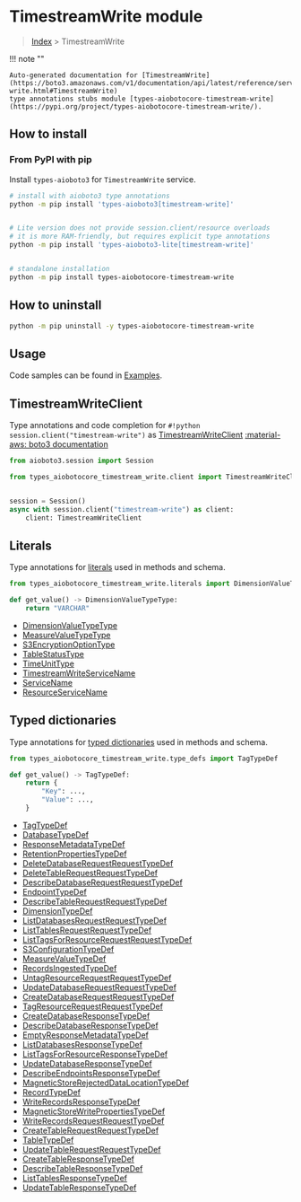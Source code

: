 # TimestreamWrite module

> [Index](../README.md) > TimestreamWrite


!!! note ""

    Auto-generated documentation for [TimestreamWrite](https://boto3.amazonaws.com/v1/documentation/api/latest/reference/services/timestream-write.html#TimestreamWrite)
    type annotations stubs module [types-aiobotocore-timestream-write](https://pypi.org/project/types-aiobotocore-timestream-write/).

## How to install



### From PyPI with pip

Install `types-aioboto3` for `TimestreamWrite` service.

```bash
# install with aioboto3 type annotations
python -m pip install 'types-aioboto3[timestream-write]'


# Lite version does not provide session.client/resource overloads
# it is more RAM-friendly, but requires explicit type annotations
python -m pip install 'types-aioboto3-lite[timestream-write]'


# standalone installation
python -m pip install types-aiobotocore-timestream-write
```



## How to uninstall

```bash
python -m pip uninstall -y types-aiobotocore-timestream-write
```

## Usage

Code samples can be found in [Examples](./usage.md).

## TimestreamWriteClient

Type annotations and code completion for  `#!python session.client("timestream-write")` as [TimestreamWriteClient](./client.md)
[:material-aws: boto3 documentation](https://boto3.amazonaws.com/v1/documentation/api/latest/reference/services/timestream-write.html#TimestreamWrite.Client)

```python title="Usage example"
from aioboto3.session import Session

from types_aiobotocore_timestream_write.client import TimestreamWriteClient


session = Session()
async with session.client("timestream-write") as client:
    client: TimestreamWriteClient
```








## Literals

Type annotations for [literals](./literals.md) used in methods and schema.

```python title="Usage example"
from types_aiobotocore_timestream_write.literals import DimensionValueTypeType

def get_value() -> DimensionValueTypeType:
    return "VARCHAR"
```

- [DimensionValueTypeType](./literals.md#dimensionvaluetypetype)
- [MeasureValueTypeType](./literals.md#measurevaluetypetype)
- [S3EncryptionOptionType](./literals.md#s3encryptionoptiontype)
- [TableStatusType](./literals.md#tablestatustype)
- [TimeUnitType](./literals.md#timeunittype)
- [TimestreamWriteServiceName](./literals.md#timestreamwriteservicename)
- [ServiceName](./literals.md#servicename)
- [ResourceServiceName](./literals.md#resourceservicename)




## Typed dictionaries

Type annotations for [typed dictionaries](./type_defs.md) used in methods and schema.

```python title="Usage example"
from types_aiobotocore_timestream_write.type_defs import TagTypeDef

def get_value() -> TagTypeDef:
    return {
        "Key": ...,
        "Value": ...,
    }
```

- [TagTypeDef](./type_defs.md#tagtypedef)
- [DatabaseTypeDef](./type_defs.md#databasetypedef)
- [ResponseMetadataTypeDef](./type_defs.md#responsemetadatatypedef)
- [RetentionPropertiesTypeDef](./type_defs.md#retentionpropertiestypedef)
- [DeleteDatabaseRequestRequestTypeDef](./type_defs.md#deletedatabaserequestrequesttypedef)
- [DeleteTableRequestRequestTypeDef](./type_defs.md#deletetablerequestrequesttypedef)
- [DescribeDatabaseRequestRequestTypeDef](./type_defs.md#describedatabaserequestrequesttypedef)
- [EndpointTypeDef](./type_defs.md#endpointtypedef)
- [DescribeTableRequestRequestTypeDef](./type_defs.md#describetablerequestrequesttypedef)
- [DimensionTypeDef](./type_defs.md#dimensiontypedef)
- [ListDatabasesRequestRequestTypeDef](./type_defs.md#listdatabasesrequestrequesttypedef)
- [ListTablesRequestRequestTypeDef](./type_defs.md#listtablesrequestrequesttypedef)
- [ListTagsForResourceRequestRequestTypeDef](./type_defs.md#listtagsforresourcerequestrequesttypedef)
- [S3ConfigurationTypeDef](./type_defs.md#s3configurationtypedef)
- [MeasureValueTypeDef](./type_defs.md#measurevaluetypedef)
- [RecordsIngestedTypeDef](./type_defs.md#recordsingestedtypedef)
- [UntagResourceRequestRequestTypeDef](./type_defs.md#untagresourcerequestrequesttypedef)
- [UpdateDatabaseRequestRequestTypeDef](./type_defs.md#updatedatabaserequestrequesttypedef)
- [CreateDatabaseRequestRequestTypeDef](./type_defs.md#createdatabaserequestrequesttypedef)
- [TagResourceRequestRequestTypeDef](./type_defs.md#tagresourcerequestrequesttypedef)
- [CreateDatabaseResponseTypeDef](./type_defs.md#createdatabaseresponsetypedef)
- [DescribeDatabaseResponseTypeDef](./type_defs.md#describedatabaseresponsetypedef)
- [EmptyResponseMetadataTypeDef](./type_defs.md#emptyresponsemetadatatypedef)
- [ListDatabasesResponseTypeDef](./type_defs.md#listdatabasesresponsetypedef)
- [ListTagsForResourceResponseTypeDef](./type_defs.md#listtagsforresourceresponsetypedef)
- [UpdateDatabaseResponseTypeDef](./type_defs.md#updatedatabaseresponsetypedef)
- [DescribeEndpointsResponseTypeDef](./type_defs.md#describeendpointsresponsetypedef)
- [MagneticStoreRejectedDataLocationTypeDef](./type_defs.md#magneticstorerejecteddatalocationtypedef)
- [RecordTypeDef](./type_defs.md#recordtypedef)
- [WriteRecordsResponseTypeDef](./type_defs.md#writerecordsresponsetypedef)
- [MagneticStoreWritePropertiesTypeDef](./type_defs.md#magneticstorewritepropertiestypedef)
- [WriteRecordsRequestRequestTypeDef](./type_defs.md#writerecordsrequestrequesttypedef)
- [CreateTableRequestRequestTypeDef](./type_defs.md#createtablerequestrequesttypedef)
- [TableTypeDef](./type_defs.md#tabletypedef)
- [UpdateTableRequestRequestTypeDef](./type_defs.md#updatetablerequestrequesttypedef)
- [CreateTableResponseTypeDef](./type_defs.md#createtableresponsetypedef)
- [DescribeTableResponseTypeDef](./type_defs.md#describetableresponsetypedef)
- [ListTablesResponseTypeDef](./type_defs.md#listtablesresponsetypedef)
- [UpdateTableResponseTypeDef](./type_defs.md#updatetableresponsetypedef)

